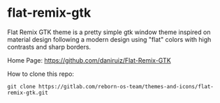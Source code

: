 # flat-remix-gtk

Flat Remix GTK theme is a pretty simple gtk window theme inspired on material design following a modern design using "flat" colors with high contrasts and sharp borders.

Home Page: https://github.com/daniruiz/Flat-Remix-GTK

How to clone this repo:

```
git clone https://gitlab.com/reborn-os-team/themes-and-icons/flat-remix-gtk.git
```

